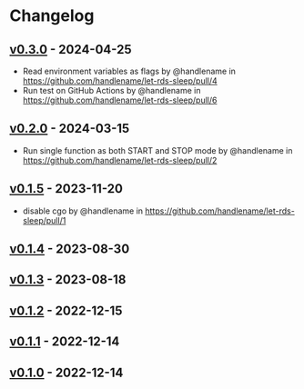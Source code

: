 # Changelog

## [v0.3.0](https://github.com/handlename/let-rds-sleep/compare/v0.2.0...v0.3.0) - 2024-04-25
- Read environment variables as flags by @handlename in https://github.com/handlename/let-rds-sleep/pull/4
- Run test on GitHub Actions by @handlename in https://github.com/handlename/let-rds-sleep/pull/6

## [v0.2.0](https://github.com/handlename/let-rds-sleep/compare/v0.1.5...v0.2.0) - 2024-03-15
- Run single function as both START and STOP mode by @handlename in https://github.com/handlename/let-rds-sleep/pull/2

## [v0.1.5](https://github.com/handlename/let-rds-sleep/compare/v0.1.4...v0.1.5) - 2023-11-20
- disable cgo by @handlename in https://github.com/handlename/let-rds-sleep/pull/1

## [v0.1.4](https://github.com/handlename/let-rds-sleep/compare/v0.1.3...v0.1.4) - 2023-08-30

## [v0.1.3](https://github.com/handlename/let-rds-sleep/compare/v0.1.2...v0.1.3) - 2023-08-18

## [v0.1.2](https://github.com/handlename/let-rds-sleep/compare/v0.1.1...v0.1.2) - 2022-12-15

## [v0.1.1](https://github.com/handlename/let-rds-sleep/compare/v0.1.0...v0.1.1) - 2022-12-14

## [v0.1.0](https://github.com/handlename/let-rds-sleep/commits/v0.1.0) - 2022-12-14
